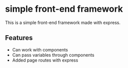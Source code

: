 # simple front-end framework
This is a simple front-end framework made with express.  
## Features
- Can work with components
- Can pass variables through components
- Added page routes with express
